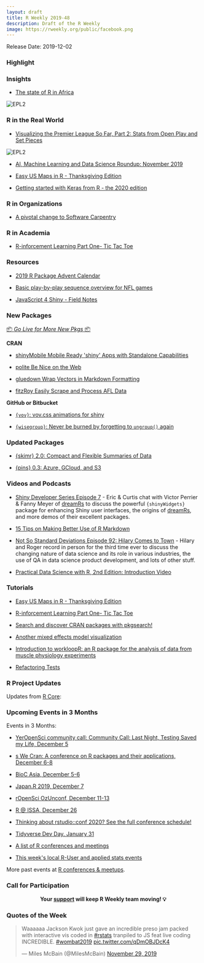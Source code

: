 ```yaml
---
layout: draft
title: R Weekly 2019-48
description: Draft of the R Weekly
image: https://rweekly.org/public/facebook.png
---
```


Release Date: 2019-12-02

###  Highlight



### Insights

+ [The state of R in Africa](https://rforwards-auto.github.io/blog/2019/11/15/the-state-of-r-in-africa/)

![EPL2](https://raw.githubusercontent.com/rweekly/image/master/2019-12-02/africaR.png)

### R in the Real World

+ [Visualizing the Premier League So Far, Part 2: Stats from Open Play and Set Pieces](https://ryo-n7.github.io/2019-11-28-visualize-EPL-part-2/)

![EPL2](https://raw.githubusercontent.com/rweekly/image/master/2019-12-02/xG_setpieceAT_top7_plot.png)

+ [AI, Machine Learning and Data Science Roundup: November 2019](https://blog.revolutionanalytics.com/2019/11/airoundup-november-2019.html)

+ [Easy US Maps in R - Thanksgiving Edition](https://www.littlemissdata.com/blog/usmap)

+ [Getting started with Keras from R - the 2020 edition](https://blogs.rstudio.com/tensorflow/posts/2019-11-27-gettingstarted-2020/)

###  R in Organizations

+ [A pivotal change to Software Carpentry](https://www.rostrum.blog/2019/11/27/pivot/)

### R in Academia

+ [R-inforcement Learning Part One- Tic Tac Toe](https://www.robert-hickman.eu/post/r-inforcement_learning_one/)

###  Resources

+ [2019 R Package Advent Calendar](https://www.hvitfeldt.me/packagecalendar/2019/)

+ [Basic play-by-play sequence overview for NFL games](https://github.com/wiscostret/nflpbpseq/blob/master/nflpbpseqviz.md)

+ [JavaScript 4 Shiny - Field Notes](https://connect.thinkr.fr/js4shinyfieldnotes/)

###  New Packages

<p class="added-hostname"><a href="https://rweekly.org/live" target="_blank" class="externalLink">📦 <i>Go Live for More New Pkgs</i> 📦</a></p>

**CRAN**

+ [shinyMobile   Mobile Ready 'shiny' Apps with Standalone Capabilities](https://cran.r-project.org/package=shinyMobile)

+ [polite   Be Nice on the Web](https://cran.r-project.org/package=polite)

+ [gluedown   Wrap Vectors in Markdown Formatting](https://cran.r-project.org/package=gluedown)

+ [fitzRoy   Easily Scrape and Process AFL Data](https://cran.r-project.org/package=fitzRoy)


**GitHub or Bitbucket**

+ [`{vov}`: vov.css animations for shiny](https://github.com/tyluRp/vov)

+ [`{wisegroup}`: Never be burned by forgetting to `ungroup()` again](https://github.com/MilesMcBain/wisegroup)

### Updated Packages

+ [{skimr} 2.0: Compact and Flexible Summaries of Data](https://cran.r-project.org/web/packages/skimr/index.html)

+ [{pins} 0.3: Azure, GCloud, and S3](http://pins.rstudio.com/blog/posts/pins-0-3-0)

###  Videos and Podcasts

+ [Shiny Developer Series Episode 7](https://shinydevseries.com/ep7) - Eric & Curtis chat with Victor Perrier & Fanny Meyer of [dreamRs](https://www.dreamrs.fr/) to discuss the powerful `{shinyWidgets}` package for enhancing Shiny user interfaces, the origins of [dreamRs](https://www.dreamrs.fr/), and more demos of their excellent packages.

+ [15 Tips on Making Better Use of R Markdown](https://www.youtube.com/watch?v=L5yTrtRdeCI&feature=youtu.be)

+ [Not So Standard Deviations Episode 92: Hilary Comes to Town](http://nssdeviations.com/92-hilary-comes-to-town) - Hilary and Roger record in person for the third time ever to discuss the changing nature of data science and its role in various industries, the use of QA in data science product development, and lots of other stuff.

+ [Practical Data Science with R, 2nd Edition: Introduction Video](http://www.win-vector.com/blog/2019/11/practical-data-science-with-r-2nd-edition-introduction-video/)

###  Tutorials

+ [Easy US Maps in R - Thanksgiving Edition](https://www.littlemissdata.com/blog/usmap)

+ [R-inforcement Learning Part One- Tic Tac Toe](https://www.robert-hickman.eu/post/r-inforcement_learning_one/)

+ [Search and discover CRAN packages with pkgsearch!](https://blog.r-hub.io/2019/11/26/pkgsearch/)

+ [Another mixed effects model visualization](https://tjmahr.github.io/another-mixed-effects-model-visualization/)

+ [Introduction to workloopR: an R package for the analysis of data from muscle physiology experiments](https://docs.ropensci.org/workloopR/articles/Introduction-to-workloopR.html)

+ [Refactoring Tests](https://www.hvitfeldt.me/blog/refactoring-tests/)

<!--<div class="post-more-begin></div><div class="post-more-end"></div>-->

###  R Project Updates

Updates from [R Core](http://developer.r-project.org/blosxom.cgi/R-devel/NEWS):


###  Upcoming Events in 3 Months

Events in 3 Months:

+ [YerOpenSci community call: Community Call: Last Night, Testing Saved my Life, December 5](https://ropensci.org/commcalls/2019-12-05/)

+ [s We Cran: A conference on R packages and their applications, December 6-8](https://www.thinksisu.org/event/yeswecran/)

+ [BioC Asia, December 5-6](https://bioconductor.github.io/BiocAsia/)

+ [Japan.R 2019, December 7](https://japanr.connpass.com/event/154070/)

+ [rOpenSci OzUnconf, December 11-13](https://ozunconf19.ropensci.org/)

+ [R @ ISSA, December 26](https://r-iisa2019.rbind.io/)

+ [Thinking about rstudio::conf 2020? See the full conference schedule!](https://blog.rstudio.com/2019/11/25/thinking-about-rstudio-conf-2020-see-the-full-conference-schedule/)

+ [Tidyverse Dev Day, January 31](https://www.tidyverse.org/blog/2019/11/tidyverse-dev-day-2020/)

+ [A list of R conferences and meetings](https://jumpingrivers.github.io/meetingsR/events.html)

+ [This week's local R-User and applied stats events](https://community.rstudio.com/c/irl)

More past events at [R conferences & meetups](https://conf.rweekly.org).

###  Call for Participation


<p class="hide-support added-hostname support-rweekly" style="text-align: center;font-weight: bold;">Your <a class="non-visited externalLink" href="https://www.patreon.com/rweekly" onclick="pas(this)">support</a> will keep R Weekly team moving! 💡</p>

###  Quotes of the Week

<blockquote class="twitter-tweet"><p lang="en" dir="ltr">Waaaaaa Jackson Kwok just gave an incredible preso jam packed with interactive vis coded in <a href="https://twitter.com/hashtag/rstats?src=hash&amp;ref_src=twsrc%5Etfw">#rstats</a> tranpiled to JS feat live coding INCREDIBLE. <a href="https://twitter.com/hashtag/wombat2019?src=hash&amp;ref_src=twsrc%5Etfw">#wombat2019</a> <a href="https://t.co/qDmOBJDcK4">pic.twitter.com/qDmOBJDcK4</a></p>&mdash; Miles McBain (@MilesMcBain) <a href="https://twitter.com/MilesMcBain/status/1200294568551317504?ref_src=twsrc%5Etfw">November 29, 2019</a></blockquote> <script async src="https://platform.twitter.com/widgets.js" charset="utf-8"></script> 